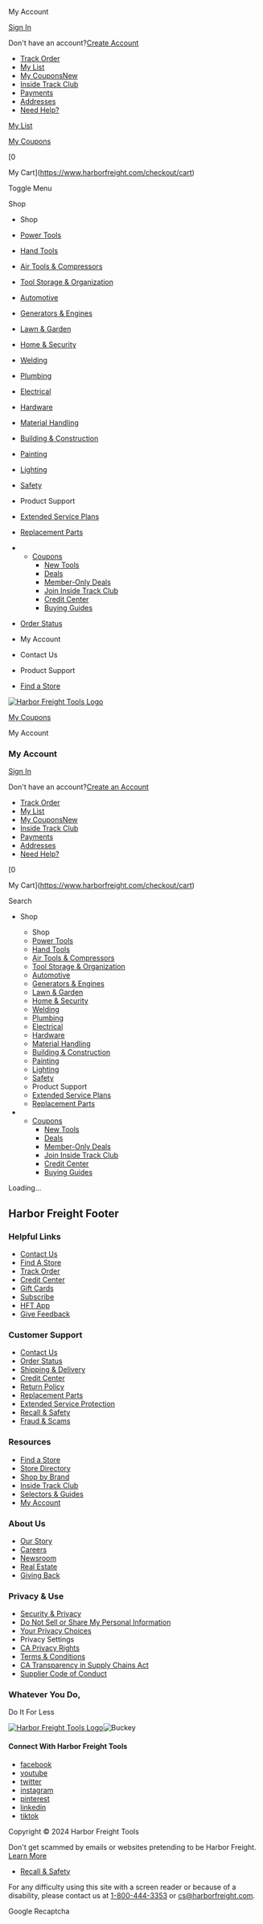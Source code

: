 My Account

[Sign In](https://www.harborfreight.com/customer/account/login)

Don't have an account?[Create Account](https://www.harborfreight.com/customer/account/register)

* [Track Order](https://www.harborfreight.com/customer/orders)
* [My List](https://www.harborfreight.com/customer/mylist)
* [My CouponsNew](https://www.harborfreight.com/customer/mycoupons)
* [Inside Track Club](https://www.harborfreight.com/customer/insidetrack)
* [Payments](https://www.harborfreight.com/customer/payments)
* [Addresses](https://www.harborfreight.com/customer/address)
* [Need Help?](https://www.harborfreight.com/customer-service-contact-us.html)

[My List](https://www.harborfreight.com/customer/mylist)

[My Coupons](https://www.harborfreight.com/customer/mycoupons)

[0

My Cart](https://www.harborfreight.com/checkout/cart)

Toggle Menu

Shop

* Shop
* [Power Tools](https://www.harborfreight.com/power-tools.html)
* [Hand Tools](https://www.harborfreight.com/hand-tools.html)
* [Air Tools & Compressors](https://www.harborfreight.com/air-tools-compressors.html)
* [Tool Storage & Organization](https://www.harborfreight.com/tool-storage-organization.html)
* [Automotive](https://www.harborfreight.com/automotive.html)
* [Generators & Engines](https://www.harborfreight.com/generators-engines.html)
* [Lawn & Garden](https://www.harborfreight.com/lawn-garden.html)
* [Home & Security](https://www.harborfreight.com/home.html)
* [Welding](https://www.harborfreight.com/welding.html)
* [Plumbing](https://www.harborfreight.com/plumbing.html)
* [Electrical](https://www.harborfreight.com/electrical.html)
* [Hardware](https://www.harborfreight.com/hardware.html)
* [Material Handling](https://www.harborfreight.com/material-handling.html)
* [Building & Construction](https://www.harborfreight.com/building-construction.html)
* [Painting](https://www.harborfreight.com/painting.html)
* [Lighting](https://www.harborfreight.com/lighting.html)
* [Safety](https://www.harborfreight.com/safety.html)
* Product Support
* [Extended Service Plans](https://www.harborfreight.com/extended-service-protection)
* [Replacement Parts](https://www.harborfreight.com/parts)

* * [Coupons](https://www.harborfreight.com/coupons)
    * [New Tools](https://www.harborfreight.com/collections/new-tools.html)
    * [Deals](https://www.harborfreight.com/deals.html)
    * [Member-Only Deals](https://www.harborfreight.com/collections/inside-track-club-deals.html)
    * [Join Inside Track Club](https://www.harborfreight.com/join-inside-track-club.html)
    * [Credit Center](https://www.harborfreight.com/credit-center)
    * [Buying Guides](https://www.harborfreight.com/guides-library)
* [Order Status](https://www.harborfreight.com/customer/orders)
* My Account
* Contact Us
* Product Support
* [Find a Store](https://www.harborfreight.com/storelocator)

[![Harbor Freight Tools Logo](https://images.harborfreight.com/media/logos/harborfreight-logo.png)](https://www.harborfreight.com/)

[My Coupons](https://www.harborfreight.com/customer/mycoupons)

My Account

### My Account

[Sign In](https://www.harborfreight.com/customer/account/login)

Don't have an account?[Create an Account](https://www.harborfreight.com/customer/account/register)

* [Track Order](https://www.harborfreight.com/customer/orders)
* [My List](https://www.harborfreight.com/customer/mylist)
* [My CouponsNew](https://www.harborfreight.com/customer/mycoupons)
* [Inside Track Club](https://www.harborfreight.com/customer/insidetrack)
* [Payments](https://www.harborfreight.com/customer/payments)
* [Addresses](https://www.harborfreight.com/customer/address)
* [Need Help?](https://www.harborfreight.com/customer-service-contact-us.html)

[0

My Cart](https://www.harborfreight.com/checkout/cart)

Search

* Shop
    
    * Shop
    * [Power Tools](https://www.harborfreight.com/power-tools.html)
    * [Hand Tools](https://www.harborfreight.com/hand-tools.html)
    * [Air Tools & Compressors](https://www.harborfreight.com/air-tools-compressors.html)
    * [Tool Storage & Organization](https://www.harborfreight.com/tool-storage-organization.html)
    * [Automotive](https://www.harborfreight.com/automotive.html)
    * [Generators & Engines](https://www.harborfreight.com/generators-engines.html)
    * [Lawn & Garden](https://www.harborfreight.com/lawn-garden.html)
    * [Home & Security](https://www.harborfreight.com/home.html)
    * [Welding](https://www.harborfreight.com/welding.html)
    * [Plumbing](https://www.harborfreight.com/plumbing.html)
    * [Electrical](https://www.harborfreight.com/electrical.html)
    * [Hardware](https://www.harborfreight.com/hardware.html)
    * [Material Handling](https://www.harborfreight.com/material-handling.html)
    * [Building & Construction](https://www.harborfreight.com/building-construction.html)
    * [Painting](https://www.harborfreight.com/painting.html)
    * [Lighting](https://www.harborfreight.com/lighting.html)
    * [Safety](https://www.harborfreight.com/safety.html)
    * Product Support
    * [Extended Service Plans](https://www.harborfreight.com/extended-service-protection)
    * [Replacement Parts](https://www.harborfreight.com/parts)
    
* * [Coupons](https://www.harborfreight.com/coupons)
    * [New Tools](https://www.harborfreight.com/collections/new-tools.html)
    * [Deals](https://www.harborfreight.com/deals.html)
    * [Member-Only Deals](https://www.harborfreight.com/collections/inside-track-club-deals.html)
    * [Join Inside Track Club](https://www.harborfreight.com/join-inside-track-club.html)
    * [Credit Center](https://www.harborfreight.com/credit-center)
    * [Buying Guides](https://www.harborfreight.com/guides-library)

Loading...

Harbor Freight Footer
---------------------

### Helpful Links

* [Contact Us](https://www.harborfreight.com/customer-service-contact-us.html)
* [Find A Store](https://www.harborfreight.com/storelocator)
* [Track Order](https://www.harborfreight.com/customer/orders)
* [Credit Center](https://www.harborfreight.com/credit-center)
* [Gift Cards](https://www.harborfreight.com/digital-gift-card)
* [Subscribe](https://www.harborfreight.com/join)
* [HFT App](https://go.harborfreight.com/appdownload/)
* [Give Feedback](https://www.harborfreight.com/customer-service-contact-us.html?subject1=online+experience&subject2=tell+us+about+your+online+experience)

### Customer Support

* [Contact Us](https://www.harborfreight.com/customer-service-contact-us.html)
* [Order Status](https://www.harborfreight.com/customer/orders)
* [Shipping & Delivery](https://www.harborfreight.com/customer-service-shipping-delivery.html)
* [Credit Center](https://www.harborfreight.com/credit-center)
* [Return Policy](https://www.harborfreight.com/customer-service-return-exchange.html)
* [Replacement Parts](https://www.harborfreight.com/parts)
* [Extended Service Protection](https://www.harborfreight.com/extended-service-protection)
* [Recall & Safety](https://www.harborfreight.com/customer-service-product-support.html#5)
* [Fraud & Scams](https://www.harborfreight.com/preventing-fraud-scams)

### Resources

* [Find a Store](https://www.harborfreight.com/storelocator)
* [Store Directory](https://www.harborfreight.com/storelocator/store-directory)
* [Shop by Brand](https://www.harborfreight.com/brands)
* [Inside Track Club](https://www.harborfreight.com/join-inside-track-club.html)
* [Selectors & Guides](https://www.harborfreight.com/guides-library)
* [My Account](https://www.harborfreight.com/customer)

### About Us

* [Our Story](https://www.harborfreight.com/about-us)
* [Careers](https://jobs.harborfreight.com/)
* [Newsroom](https://newsroom.harborfreight.com/)
* [Real Estate](https://www.harborfreight.com/real-estate.html)
* [Giving Back](https://www.harborfreightgivingback.com/)

### Privacy & Use

* [Security & Privacy](https://www.harborfreight.com/security-and-privacy.html)
* [Do Not Sell or Share My Personal Information](https://privacyportal-harborfreight.my.onetrust.com/webform/6071fa4d-8838-4082-b8e3-006224a42f3e/42edd688-4e60-4417-bca1-2a820290348f)
* [Your Privacy Choices](https://privacyportal-harborfreight.my.onetrust.com/webform/6071fa4d-8838-4082-b8e3-006224a42f3e/42edd688-4e60-4417-bca1-2a820290348f)
* Privacy Settings
* [CA Privacy Rights](https://www.harborfreight.com/security-and-privacy.html#caPrivacyStatement)
* [Terms & Conditions](https://www.harborfreight.com/terms-and-conditions)
* [CA Transparency in Supply Chains Act](https://www.harborfreight.com/disclosure.html)
* [Supplier Code of Conduct](https://www.harborfreight.com/suppliers.html)

### Whatever You Do,  
Do It For Less

 [![Harbor Freight Tools Logo](https://images.harborfreight.com/media/logos/harborfreight-logo_2024.svg)](https://www.harborfreight.com/)![Buckey](https://images.harborfreight.com/media/bucky-2024.png)

#### Connect With Harbor Freight Tools

* [facebook](https://www.facebook.com/harborfreight)
* [youtube](https://www.youtube.com/harborfreight)
* [twitter](https://twitter.com/harborfreight)
* [instagram](https://www.instagram.com/harborfreight/)
* [pinterest](https://www.pinterest.com/harborfreight/)
* [linkedin](https://www.linkedin.com/company/harbor-freight-tools)
* [tiktok](https://www.tiktok.com/@harborfreight)

Copyright © 2024 Harbor Freight Tools

Don't get scammed by emails or websites pretending to be Harbor Freight. [Learn More](https://www.harborfreight.com/preventing-fraud-scams)

* [Recall & Safety](https://www.harborfreight.com/customer-service-product-support.html#5)

For any difficulty using this site with a screen reader or because of a disability, please contact us at [1-800-444-3353](tel:+1-800-444-3353) or [cs@harborfreight.com](mailto:cs@harborfreight.com).

Google Recaptcha